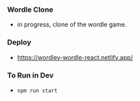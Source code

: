 ### Wordle Clone

- in progress, clone of the wordle game.

### Deploy

- https://wordley-wordle-react.netlify.app/

### To Run in Dev

- `npm run start`
